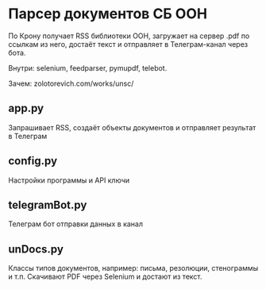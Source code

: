 # Парсер документов СБ ООН
По Крону получает RSS библиотеки ООН, загружает на сервер .pdf по ссылкам из него, достаёт текст и отправляет в Телеграм-канал через бота.

Внутри: selenium, feedparser, pymupdf, telebot.

Зачем: zolotorevich.com/works/unsc/

## app.py
Запрашивает RSS, создаёт объекты документов и отправляет результат в Телеграм

## config.py
Настройки программы и API ключи

## telegramBot.py
Телеграм бот отправки данных в канал

## unDocs.py
Классы типов документов, например: письма, резолюции, стенограммы и т.п. Скачивают PDF через Selenium и достают из текст.
